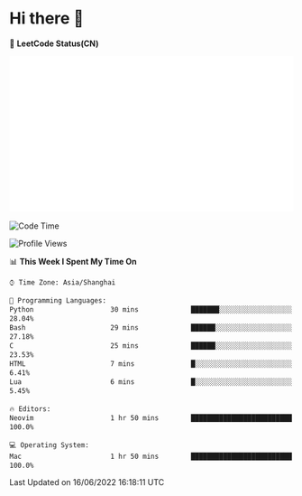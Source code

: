 # Hi there 👋

📝 **LeetCode Status(CN)**

![wsmbsbbz's LeetCode status](https://github.com/wsmbsbbz/wsmbsbbz/blob/main/status.svg)

<!--
**wsmbsbbz/wsmbsbbz** is a ✨ _special_ ✨ repository because its `README.md` (this file) appears on your GitHub profile.

Here are some ideas to get you started:

- 🔭 I’m currently working on ...
- 🌱 I’m currently learning ...
- 👯 I’m looking to collaborate on ...
- 🤔 I’m looking for help with ...
- 💬 Ask me about ...
- 📫 How to reach me: ...
- 😄 Pronouns: ...
- ⚡ Fun fact: ...
-->
<!--START_SECTION:waka-->
![Code Time](http://img.shields.io/badge/Code%20Time-0%20secs-blue)

![Profile Views](http://img.shields.io/badge/Profile%20Views-2-blue)

📊 **This Week I Spent My Time On** 

```text
⌚︎ Time Zone: Asia/Shanghai

💬 Programming Languages: 
Python                   30 mins             ███████░░░░░░░░░░░░░░░░░░   28.04% 
Bash                     29 mins             ██████░░░░░░░░░░░░░░░░░░░   27.18% 
C                        25 mins             ██████░░░░░░░░░░░░░░░░░░░   23.53% 
HTML                     7 mins              █░░░░░░░░░░░░░░░░░░░░░░░░   6.41% 
Lua                      6 mins              █░░░░░░░░░░░░░░░░░░░░░░░░   5.45%

🔥 Editors: 
Neovim                   1 hr 50 mins        █████████████████████████   100.0%

💻 Operating System: 
Mac                      1 hr 50 mins        █████████████████████████   100.0%

```


 Last Updated on 16/06/2022 16:18:11 UTC
<!--END_SECTION:waka-->
